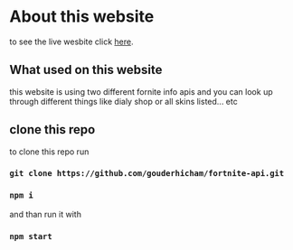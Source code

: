 # About this website

to see the live wesbite click [here](https://fortnite-api-ss.netlify.app).

## What used on this website

this website is using two different fornite info apis and you can look up through different things like dialy shop or all skins listed... etc 

## clone this repo

to clone this repo run

### `git clone https://github.com/gouderhicham/fortnite-api.git`
### `npm i`
and than run it with 
### `npm start`

